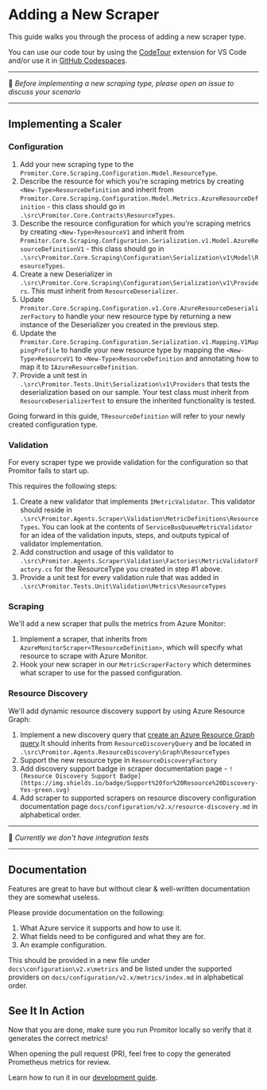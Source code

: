 # Adding a New Scraper

This guide walks you through the process of adding a new scraper type.

You can use our code tour by using the [CodeTour](https://marketplace.visualstudio.com/items?itemName=vsls-contrib.codetour)
 extension for VS Code and/or use it in [GitHub Codespaces](https://github.com/features/codespaces).

------------------------

:loudspeaker: _Before implementing a new scraping type, please open an issue to
discuss your scenario_

------------------------

## Implementing a Scaler

### Configuration

<!-- markdownlint-disable MD013 -->
1. Add your new scraping type to the `Promitor.Core.Scraping.Configuration.Model.ResourceType`.
2. Describe the resource for which you're scraping metrics by creating `<New-Type>ResourceDefinition`
  and inherit from
  `Promitor.Core.Scraping.Configuration.Model.Metrics.AzureResourceDefinition` -
  this class should go in `.\src\Promitor.Core.Contracts\ResourceTypes`.
3. Describe the resource configuration for which you're scraping metrics by creating
 `<New-Type>ResourceV1`
  and inherit from
   `Promitor.Core.Scraping.Configuration.Serialization.v1.Model.AzureResourceDefinitionV1` -
  this class should go in `.\src\Promitor.Core.Scraping\Configuration\Serialization\v1\Model\ResourceTypes`.
4. Create a new Deserializer in `.\src\Promitor.Core.Scraping\Configuration\Serialization\v1\Providers`.
  This must inherit from `ResourceDeserializer`.
5. Update `Promitor.Core.Scraping.Configuration.v1.Core.AzureResourceDeserializerFactory`
  to handle your new resource type by returning a new instance of the Deserializer
  you created in the previous step.
6. Update the `Promitor.Core.Scraping.Configuration.Serialization.v1.Mapping.V1MappingProfile` to handle your new resource type by mapping the `<New-Type>ResourceV1` to `<New-Type>ResourceDefinition` and annotating how to map it to `IAzureResourceDefinition`.
7. Provide a unit test in `.\src\Promitor.Tests.Unit\Serialization\v1\Providers`
  that tests the deserialization based on our sample. Your test class must inherit
  from `ResourceDeserializerTest` to ensure the inherited functionality is tested.

Going forward in this guide, `TResourceDefinition` will refer to your newly created
configuration type.

### Validation

For every scraper type we provide validation for the configuration so that Promitor
fails to start up.

This requires the following steps:

1. Create a new validator that implements `IMetricValidator`. This validator should
  reside in `.\src\Promitor.Agents.Scraper\Validation\MetricDefinitions\ResourceTypes`.
  You can look at the contents of `ServiceBusQueueMetricValidator` for an idea of
  the validation inputs, steps, and outputs typical of validator implementation.
2. Add construction and usage of this validator to `.\src\Promitor.Agents.Scraper\Validation\Factories\MetricValidatorFactory.cs`
  for the ResourceType you created in step #1 above.
3. Provide a unit test for every validation rule that was added in `.\src\Promitor.Tests.Unit\Validation\Metrics\ResourceTypes`

### Scraping

We'll add a new scraper that pulls the metrics from Azure Monitor:

1. Implement a scraper, that inherits from `AzureMonitorScraper<TResourceDefinition>`, which will specify what resource to scrape with Azure Monitor.
2. Hook your new scraper in our `MetricScraperFactory` which determines what scraper
  to use for the passed configuration.

### Resource Discovery

We'll add dynamic resource discovery support by using Azure Resource Graph:

1. Implement a new discovery query that [create an Azure Resource Graph query](https://docs.microsoft.com/en-us/azure/governance/resource-graph/concepts/query-language).It should inherits from `ResourceDiscoveryQuery` and be located in `.\src\Promitor.Agents.ResourceDiscovery\Graph\ResourceTypes`
2. Support the new resource type in `ResourceDiscoveryFactory`
3. Add discovery support badge in scraper documentation page - `![Resource Discovery Support Badge](https://img.shields.io/badge/Support%20for%20Resource%20Discovery-Yes-green.svg)`
4. Add scraper to supported scrapers on resource discovery configuration documentation page `docs/configuration/v2.x/resource-discovery.md` in alphabetical order.

<!-- markdownlint-enable -->

------------------------

:memo: _Currently we don't have integration tests_

------------------------

## Documentation

Features are great to have but without clear & well-written documentation they are
somewhat useless.

Please provide documentation on the following:

1. What Azure service it supports and how to use it.
2. What fields need to be configured and what they are for.
3. An example configuration.

This should be provided in a new file under `docs\configuration\v2.x\metrics` and be listed
under the supported providers on `docs/configuration/v2.x/metrics/index.md` in alphabetical order.

## See It In Action

Now that you are done, make sure you run Promitor locally so verify that it generates the correct metrics!

When opening the pull request (PR), feel free to copy the generated Prometheus metrics for review.

Learn how to run it in our [development guide](development-guide.md#running-promitor).
